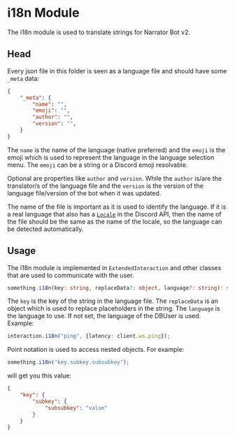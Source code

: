 # i18n Module
The i18n module is used to translate strings for Narrator Bot v2.

## Head
Every json file in this folder is seen as a language file and should have some `_meta` data:
```json
{
    "_meta": {
        "name": "",
        "emoji": "",
        "author": "",
        "version": "",
    }
}
```
The `name` is the name of the language (native preferred) and the `emoji` is the emoji which is used to represent the language in the language selection menu. The `emoji` can be a string or a Discord emoji resolvable.

Optional are properties like `author` and `version`. While the `author` is/are the translator/s of the language file and the `version` is the version of the language file/version of the bot when it was updated.

The name of the file is important as it is used to identify the language. If it is a real language that also has a [`Locale`](https://discord.com/developers/docs/reference#locales) in the Discord API, then the name of the file should be the same as the name of the locale, so the language can be detected automatically.

## Usage
The i18n module is implemented in `ExtendedInteraction` and other classes that are used to communicate with the user.
```ts
something.i18n(key: string, replaceData?: object, language?: string): string;
```
The `key` is the key of the string in the language file. The `replaceData` is an object which is used to replace placeholders in the string. The `language` is the language to use. If not set, the language of the DBUser is used. 
Example:
```ts
interaction.i18n("ping", {latency: client.ws.ping});
```

Point notation is used to access nested objects. For example:
```ts
something.i18n("key.subkey.subsubkey"); 
```
will get you this value:
```json
{
    "key": {
        "subkey": {
            "subsubkey": "value"
        }
    }
}
```
